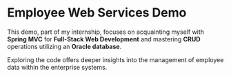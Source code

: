 # Employee Web Services Demo
This demo, part of my internship, focuses on acquainting myself with **Spring MVC** for **Full-Stack Web Development** and mastering **CRUD** operations utilizing an **Oracle database**.

Exploring the code offers deeper insights into the management of employee data within the enterprise systems.
